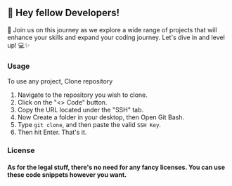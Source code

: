 ## 📢 Hey fellow Developers! 
🌟 Join us on this journey as we explore a wide range of projects that will enhance your skills and expand your coding journey. 
Let's dive in and level up! 💻✨
### Usage
To use any project, Clone repository
1. Navigate to the repository you wish to clone.
2. Click on the "<> Code" button.
3. Copy the URL located under the "SSH" tab.
4. Now Create a folder in your desktop, then Open Git Bash.
5. Type ```git clone```, and then paste the valid ```SSH Key```.
6. Then hit Enter. That's it.
### License
#### As for the legal stuff, there's no need for any fancy licenses. You can use these code snippets however you want.
